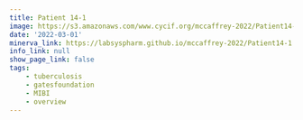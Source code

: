 ```yaml
---
title: Patient 14-1
image: https://s3.amazonaws.com/www.cycif.org/mccaffrey-2022/Patient14-1/CD45_13__CD45/0_0_0.jpg
date: '2022-03-01'
minerva_link: https://labsyspharm.github.io/mccaffrey-2022/Patient14-1
info_link: null
show_page_link: false
tags:
    - tuberculosis
    - gatesfoundation
    - MIBI
    - overview
---
```

